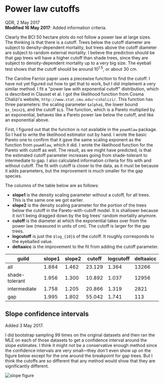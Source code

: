 # Power law cutoffs

QDR, 2 May 2017  
**Modified 16 May 2017**: Added information criteria.

Clearly the BCI 50 hectare plots do not follow a power law at large sizes. The thinking is that there is a cutoff. Trees below the cutoff diameter are subject to density-dependent mortality, but trees above the cutoff diameter are subject to random external mortality. I believe the prediction should be that gap trees will have a higher cutoff than shade trees, since they are subject to density-dependent mortality up to a very big size. The eyeball test shows that the cutoff should be around 10<sup>1.5</sup>, or about 30 cm. 

The Caroline Farrior paper uses a piecewise function to find the cutoff. I have not yet figured out how to get that to work, but I did implement a very similar method. I fit a "power law with exponential cutoff" distribution, which is described in Clauset et al. I got the likelihood function from Cosma Chalizi's website, `http://www.stat.cmu.edu/~cshalizi/`. This function has three parameters: the scaling parameter `$alpha$`, the lower bound `$x_{min}$`, and the cutoff `$L$`. The function, which is a Pareto multiplied by an exponential, behaves like a Pareto power law below the cutoff, and like an exponential above.  

First, I figured out that the function is not available in the `poweRlaw` package. So I had to write the likelihood estimator out by hand. I wrote the basic Pareto one to confirm that it gave the same scaling exponent as the function from `poweRlaw`, which it did. I wrote the likelihood function for the Pareto with cutoff as well. The result, as we might have predicted, is that the estimated cutoff parameter increases going from shade-tolerant to intermediate to gap. I also calculated information criteria for fits with and without cutoff. The fit with cutoff is closer to the data, as it must be because it adds parameters, but the improvement is much smaller for the gap species.

<div style="page-break-after: always;"></div>

The columns of the table below are as follows:

- **slope1** is the density scaling parameter without a cutoff, for all trees. This is the same one we got earlier.
- **slope2** is the density scaling parameter for the portion of the trees below the cutoff in the Pareto-with-cutoff model. It is shallower because it isn't being dragged down by the big trees' random mortality anymore.
- **cutoff** is the diameter at which the exponential takes over from the power law (measured in units of cm). The cutoff is larger for the gap trees.
- **logcutoff** is just the `$log_{10}$` of the cutoff. It roughly corresponds to the eyeballed value.
- **deltaaicc** is the improvement to the fit from adding the cutoff parameter.

| guild          | slope1 | slope2 | cutoff | logcutoff | deltaaicc |
|----------------|--------|--------|--------|-----------|-----------|
| all            | 1.884  | 1.462  | 23.129 | 1.364     | 13266     |
| shade-tolerant | 1.956  | 1.300  | 10.892 | 1.037     | 12956     |
| intermediate   | 1.758  | 1.205  | 20.866 | 1.319     | 2821      |
| gap            | 1.995  | 1.802  | 55.042 | 1.741     | 113       |

<div style="page-break-after: always;"></div>

## Slope confidence intervals

Added 3 May 2017.

I did bootstrap sampling 99 times on the original datasets and then ran the MLE on each of those datasets to get a confidence interval around the slope estimates. I think it might not be a conservative enough method since the confidence intervals are very small&mdash;they don't even show up on the figure below except for the one around the breakpoint for gap trees. But I think the cutoffs are so different that any method would show that they are significantly different.

![slope figure](file:///C:\\Users\\Q\\Dropbox\\projects\\forestlight\\bootstrapci_cutoffs.png)

